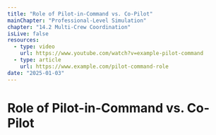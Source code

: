 ```yaml
---
title: "Role of Pilot-in-Command vs. Co-Pilot"
mainChapter: "Professional-Level Simulation"
chapter: "14.2 Multi-Crew Coordination"
isLive: false
resources:
  - type: video
    url: https://www.youtube.com/watch?v=example-pilot-command
  - type: article
    url: https://www.example.com/pilot-command-role
date: "2025-01-03"
---
```


# Role of Pilot-in-Command vs. Co-Pilot
